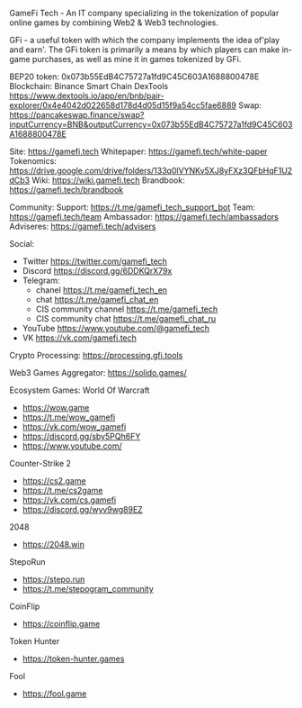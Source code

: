 GameFi Tech - An IT company specializing in the tokenization of popular online games by combining Web2 & Web3 technologies.

GFi - a useful token with which the company implements the idea of ​​'play and earn'. The GFi token is primarily a means by which players can make in-game purchases, as well as mine it in games tokenized by GFi.

BEP20 token: 0x073b55EdB4C75727a1fd9C45C603A1688800478E
Blockchain: Binance Smart Chain
DexTools https://www.dextools.io/app/en/bnb/pair-explorer/0x4e4042d022658d178d4d05d15f9a54cc5fae6889
Swap: https://pancakeswap.finance/swap?inputCurrency=BNB&outputCurrency=0x073b55EdB4C75727a1fd9C45C603A1688800478E

Site: https://gamefi.tech
Whitepaper: https://gamefi.tech/white-paper
Tokenomics: https://drive.google.com/drive/folders/133q0lVYNKv5XJ8yFXz3QFbHqF1U2dCb3
Wiki: https://wiki.gamefi.tech
Brandbook: https://gamefi.tech/brandbook

Community:
  Support: https://t.me/gamefi_tech_support_bot
  Team: https://gamefi.tech/team
  Ambassador: https://gamefi.tech/ambassadors
  Adviseres: https://gamefi.tech/advisers

Social:
  - Twitter https://twitter.com/gamefi_tech
  - Discord https://discord.gg/6DDKQrX79x
  - Telegram:
    - chanel https://t.me/gamefi_tech_en
    - chat https://t.me/gamefi_chat_en
    - CIS community channel https://t.me/gamefi_tech
    - CIS community chat https://t.me/gamefi_chat_ru
  - YouTube https://www.youtube.com/@gamefi_tech
  - VK https://vk.com/gamefi.tech

Crypto Processing: https://processing.gfi.tools

Web3 Games Aggregator: https://solido.games/

Ecosystem Games:
  World Of Warcraft
  - https://wow.game
  - https://t.me/wow_gamefi
  - https://vk.com/wow_gamefi
  - https://discord.gg/sby5PQh6FY
  - https://www.youtube.com/

  Counter-Strike 2
  - https://cs2.game
  - https://t.me/cs2game
  - https://vk.com/cs.gamefi
  - https://discord.gg/wyv9wg89EZ

  2048
  - https://2048.win
  
  StepoRun
  - https://stepo.run
  - https://t.me/stepogram_community

  CoinFlip
  - https://coinflip.game

  Token Hunter
  - https://token-hunter.games

  Fool
  - https://fool.game
